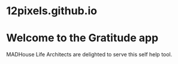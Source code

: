 # 12pixels.github.io

# Welcome to the Gratitude app
MADHouse Life Architects are delighted to serve this self help tool.
